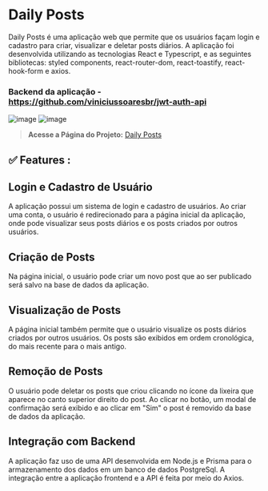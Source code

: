# Daily Posts

Daily Posts é uma aplicação web que permite que os usuários façam login e cadastro para criar, visualizar e deletar posts diários.
A aplicação foi desenvolvida utilizando as tecnologias React e Typescript, e as seguintes bibliotecas: styled components, react-router-dom, react-toastify,
react-hook-form e axios.

### Backend da aplicação - https://github.com/viniciussoaresbr/jwt-auth-api

![image](https://user-images.githubusercontent.com/85377319/220434035-4a0eb4bb-4430-45bb-ad17-6727b813ecc9.png)
![image](https://user-images.githubusercontent.com/85377319/220435181-3ab097a5-c57f-4483-8fda-6ac07cc9ad96.png)

> **Acesse a Página do Projeto:** [Daily Posts](https://daily-posts.vercel.app/)

## ✅ Features :

## Login e Cadastro de Usuário

A aplicação possui um sistema de login e cadastro de usuários. Ao criar uma conta, o usuário é redirecionado para a página inicial da aplicação,
onde pode visualizar seus posts diários e os posts criados por outros usuários.

## Criação de Posts

Na página inicial, o usuário pode criar um novo post que ao ser publicado será salvo na base de dados da aplicação.

## Visualização de Posts

A página inicial também permite que o usuário visualize os posts diários criados por outros usuários. Os posts são exibidos em ordem cronológica,
do mais recente para o mais antigo.

## Remoção de Posts

O usuário pode deletar os posts que criou clicando no ícone da lixeira que aparece no canto superior direito do post.
Ao clicar no botão, um modal de confirmação será exibido e ao clicar em "Sim" o post é removido da base de dados da aplicação.

## Integração com Backend

A aplicação faz uso de uma API desenvolvida em Node.js e Prisma para o armazenamento dos dados em um banco de dados PostgreSql.
A integração entre a aplicação frontend e a API é feita por meio do Axios.
